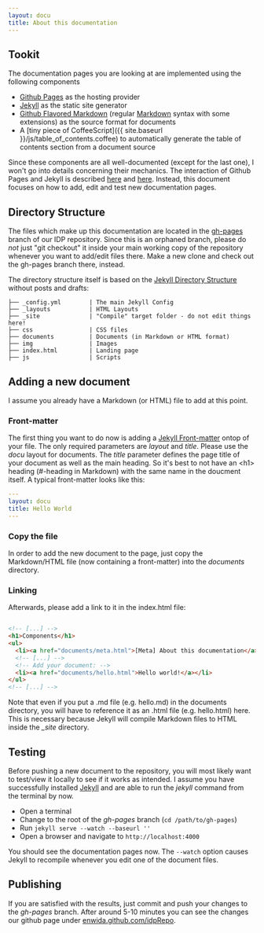 ```yaml
---
layout: docu
title: About this documentation
---
```


## Tookit
The documentation pages you are looking at are implemented using the following components

- [Github Pages](http://pages.github.com) as the hosting provider
- [Jekyll](http://jekyllrb.com) as the static site generator
- [Github Flavored Markdown](https://help.github.com/articles/github-flavored-markdown) (regular [Markdown](http://daringfireball.net/projects/markdown/syntax) syntax with some extensions) as the source format for documents
- A [tiny piece of CoffeeScript]({{ site.baseurl }}/js/table_of_contents.coffee) to automatically generate the table of contents section from a document source

Since these components are all well-documented (except for the last one), I won't go into details concerning their mechanics. The interaction of Github Pages and Jekyll is described [here](https://help.github.com/articles/using-jekyll-with-pages) and [here](http://jekyllrb.com/docs/github-pages).
Instead, this document focuses on how to add, edit and test new documentation pages.

## Directory Structure
The files which make up this documentation are located in the [gh-pages](https://github.com/enwida/idpRepo/tree/gh-pages) branch of our IDP repository.
Since this is an orphaned branch, please do _not_ just "git checkout" it inside your main working copy of the repository whenever you want to add/edit files there. Make a new clone and check out the gh-pages branch there, instead.

The directory structure itself is based on the [Jekyll Directory Structure](http://jekyllrb.com/docs/structure) without posts and drafts:

```
├── _config.yml        | The main Jekyll Config
├── _layouts           | HTML Layouts
├── _site              | "Compile" target folder - do not edit things here!
├── css                | CSS files
├── documents          | Documents (in Markdown or HTML format)
├── img                | Images
├── index.html         | Landing page
├── js                 | Scripts
```

## Adding a new document
I assume you already have a Markdown (or HTML) file to add at this point.

### Front-matter
The first thing you want to do now is adding a [Jekyll Front-matter](http://jekyllrb.com/docs/frontmatter) ontop of your file.
The only required parameters are *layout* and *title*.
Please use the *docu* layout for documents.
The *title* parameter defines the page title of your document as well as the main heading. So it's best to not have an \<h1> heading (#-heading in Markdown) with the same name in the doucment itself.
A typical front-matter looks like this:

```yaml
---
layout: docu
title: Hello World
---
```

### Copy the file
In order to add the new document to the page, just copy the Markdown/HTML file (now containing a front-matter) into the *documents* directory.

### Linking
Afterwards, please add a link to it in the index.html file:

```html

<!-- [...] -->
<h1>Components</h1>
<ul>
  <li><a href="documents/meta.html">[Meta] About this documentation</a></li>
  <!-- [...] -->
  <!-- Add your document: -->
  <li><a href="documents/hello.html">Hello world!</a></li>
</ul>
<!-- [...] -->
```

Note that even if you put a .md file (e.g. hello.md) in the documents directory, you will have to reference it as an .html file (e.g. hello.html) here. This is necessary because Jekyll will compile Markdown files to HTML inside the *_site* directory.

## Testing
Before pushing a new document to the repository, you will most likely want to test/view it locally to see if it works as intended.
I assume you have successfully installed [Jekyll](http://jekyllrb.com) and are able to run the *jekyll* command from the terminal by now.

- Open a terminal
- Change to the root of the *gh-pages* branch (`cd /path/to/gh-pages`)
- Run `jekyll serve --watch --baseurl ''`
- Open a browser and navigate to `http://localhost:4000`

You should see the documentation pages now.
The `--watch` option causes Jekyll to recompile whenever you edit one of the document files.

## Publishing
If you are satisfied with the results, just commit and push your changes to the *gh-pages* branch.
After around 5-10 minutes you can see the changes our github page under [enwida.github.com/idpRepo](http://enwida.github.com/idpRepo).

